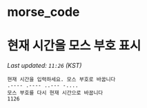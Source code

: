 # morse_code
# 현재 시간을 모스 부호 표시
<!-- MORSE_TIME_START -->
_Last updated: `11:26` (KST)_

```
현재 시간을 입력하세요. 모스 부호로 바꿉니다
.---- .---- ..--- -....
모스 부호를 다시 현재 시간으로 바꿉니다
1126
```
<!-- MORSE_TIME_END -->
